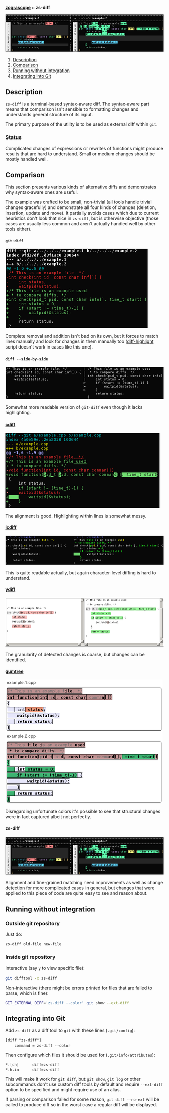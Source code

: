 **[zograscope][zograscope] :: zs-diff**

![Screenshot](data/example/screenshots/zs-diff.png)

1. [Description](#description)
2. [Comparison](#comparison)
3. [Running without integration](#running-without-integration)
4. [Integrating into Git](#integrating-into-git)

## Description ##

`zs-diff` is a terminal-based syntax-aware diff.  The syntax-aware part means
that comparison isn't sensible to formatting changes and understands general
structure of its input.

The primary purpose of the utility is to be used as external diff within `git`.

### Status ###

Complicated changes of expressions or rewrites of functions might produce
results that are hard to understand.  Small or medium changes should be mostly
handled well.

## Comparison ##

This section presents various kinds of alternative diffs and demonstrates why
syntax-aware ones are useful.

The example was crafted to be small, non-trivial (all tools handle trivial
changes gracefully) and demonstrate all four kinds of changes (deletion,
insertion, update and move).  It partially avoids cases which due to current
heuristics don't look that nice in `zs-diff`, but is otherwise objective (those
cases are usually less common and aren't actually handled well by other tools
either).

#### `git-diff` ####

![git-diff](data/example/screenshots/git-diff.png)

Complete removal and addition isn't bad on its own, but it forces to match lines
manually and look for changes in them manually too
([diff-highlight][diff-highlight] script doesn't work in cases like this one).

#### `diff --side-by-side` ####

![sdiff](data/example/screenshots/sdiff.png)

Somewhat more readable version of `git-diff` even though it lacks highlighting.

#### [cdiff][cdiff] ####

![cdiff](data/example/screenshots/cdiff.png)

The alignment is good.  Highlighting within lines is somewhat messy.

#### [icdiff][icdiff] ####

![icdiff](data/example/screenshots/icdiff.png)

This is quite readable actually, but again character-level diffing is hard to
understand.

#### [ydiff][ydiff] ####

![ydiff](data/example/screenshots/ydiff.png)

The granularity of detected changes is coarse, but changes can be identified.

#### [gumtree][gumtree] ####

![gumtree](data/example/screenshots/gumtree.png)

Disregarding unfortunate colors it's possible to see that structural changes
were in fact captured albeit not perfectly.

#### zs-diff ####

![zs-diff](data/example/screenshots/zs-diff.png)

Alignment and fine-grained matching need improvements as well as change
detection for more complicated cases in general, but changes that were applied
to this piece of code are quite easy to see and reason about.

## Running without integration ##

### Outside git repository ###

Just do:

```bash
zs-diff old-file new-file
```

### Inside git repository ###

Interactive (say `y` to view specific file):

```bash
git difftool -x zs-diff
```

Non-interactive (there might be errors printed for files that are failed to
parse, which is fine):

```bash
GIT_EXTERNAL_DIFF='zs-diff --color' git show --ext-diff
```

## Integrating into Git ##

Add `zs-diff` as a diff tool to `git` with these lines (`.git/config`):

```config
[diff "zs-diff"]
    command = zs-diff --color
```

Then configure which files it should be used for (`.git/info/attributes`):

```gitattributes
*.[ch]      diff=zs-diff
*.h.in      diff=zs-diff
```

This will make it work for `git diff`, but `git show`, `git log` or other
subcommands don't use custom diff tools by default and require `--ext-diff`
option to be specified and might require use of an alias.

If parsing or comparison failed for some reason, `git diff --no-ext` will be
called to produce diff so in the worst case a regular diff will be displayed.

[zograscope]: ../../README.md

[diff-highlight]: https://github.com/git/git/tree/master/contrib/diff-highlight
[cdiff]: https://github.com/ymattw/cdiff
[icdiff]: https://www.jefftk.com/icdiff
[ydiff]: https://github.com/yinwang1/ydiff
[gumtree]: https://github.com/GumTreeDiff/gumtree
